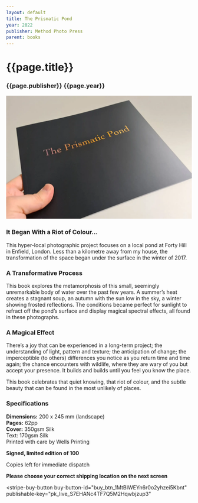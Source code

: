 ```yaml
---
layout: default
title: The Prismatic Pond
year: 2022
publisher: Method Photo Press
parent: books
---
```


# {{page.title}}

### {{page.publisher}} {{page.year}}

![The Prismatic Pond](the-prismatic-pond-01.webp "The Prismatic Pond")

### It Began With a Riot of Colour…

This hyper-local photographic project focuses on a local pond at Forty Hill in Enfield, London. Less than a kilometre away from my house, the transformation of the space began under the surface in the winter of 2017.

### A Transformative Process

This book explores the metamorphosis of this small, seemingly unremarkable body of water over the past few years. A summer’s heat creates a stagnant soup, an autumn with the sun low in the sky, a winter showing frosted reflections. The conditions became perfect for sunlight to refract off the pond’s surface and display magical spectral effects, all found in these photographs.

### A Magical Effect

There’s a joy that can be experienced in a long-term project; the understanding of light, pattern and texture; the anticipation of change; the imperceptible (to others) differences you notice as you return time and time again; the chance encounters with wildlife, where they are wary of you but accept your presence. It builds and builds until you feel you know the place.

This book celebrates that quiet knowing, that riot of colour, and the subtle beauty that can be found in the most unlikely of places.

### Specifications

**Dimensions:** 200 x 245 mm (landscape)<br />
**Pages:** 62pp<br />
**Cover:** 350gsm Silk<br />
Text: 170gsm Silk<br />
Printed with care by Wells Printing

**Signed, limited edition of 100**

Copies left for immediate dispatch


**Please choose your correct shipping location on the next screen**

<script async
  src="https://js.stripe.com/v3/buy-button.js">
</script>

<stripe-buy-button
  buy-button-id="buy_btn_1MtBIWEYn6r0o2yhzei5Kbnt"
  publishable-key="pk_live_S7EHANc4TF7Q5M2Hqwbjzup3"
>
</stripe-buy-button>